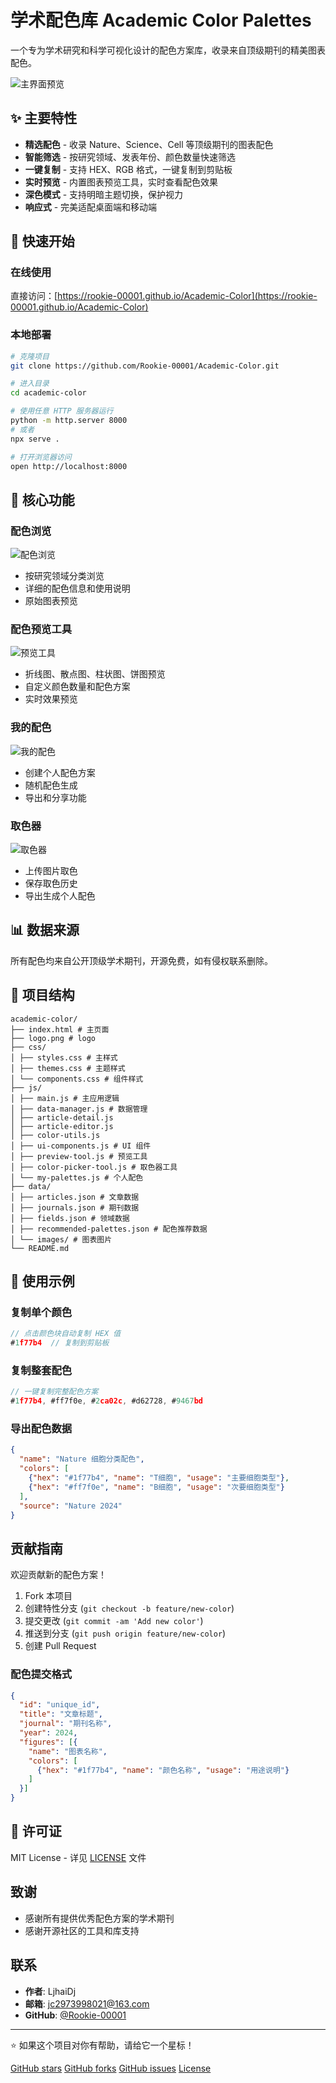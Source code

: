 # 学术配色库 Academic Color Palettes

一个专为学术研究和科学可视化设计的配色方案库，收录来自顶级期刊的精美图表配色。

![主界面预览](data/images/intro/main.png)

## ✨ 主要特性

-  **精选配色** - 收录 Nature、Science、Cell 等顶级期刊的图表配色
-  **智能筛选** - 按研究领域、发表年份、颜色数量快速筛选
-  **一键复制** - 支持 HEX、RGB 格式，一键复制到剪贴板
-  **实时预览** - 内置图表预览工具，实时查看配色效果
-  **深色模式** - 支持明暗主题切换，保护视力
-  **响应式** - 完美适配桌面端和移动端

## 🚀 快速开始

### 在线使用
直接访问：[https://rookie-00001.github.io/Academic-Color](https://rookie-00001.github.io/Academic-Color)

### 本地部署
```bash
# 克隆项目
git clone https://github.com/Rookie-00001/Academic-Color.git

# 进入目录
cd academic-color

# 使用任意 HTTP 服务器运行
python -m http.server 8000
# 或者
npx serve .

# 打开浏览器访问
open http://localhost:8000
```

## 🎯 核心功能

### 配色浏览
![配色浏览](data/images/intro/browse.png)
- 按研究领域分类浏览
- 详细的配色信息和使用说明
- 原始图表预览

### 配色预览工具
![预览工具](data/images/intro/preview-tool.png)
- 折线图、散点图、柱状图、饼图预览
- 自定义颜色数量和配色方案
- 实时效果预览

### 我的配色
![我的配色](data/images/intro/my.png)
- 创建个人配色方案
- 随机配色生成
- 导出和分享功能

### 取色器
![取色器](data/images/intro/picker.png)
- 上传图片取色
- 保存取色历史
- 导出生成个人配色

## 📊 数据来源

所有配色均来自公开顶级学术期刊，开源免费，如有侵权联系删除。

## 📁 项目结构

```
academic-color/
├── index.html # 主页面
├── logo.png # logo
├── css/
│ ├── styles.css # 主样式
│ ├── themes.css # 主题样式
│ └── components.css # 组件样式
├── js/
│ ├── main.js # 主应用逻辑
│ ├── data-manager.js # 数据管理
│ ├── article-detail.js
│ ├── article-editor.js
│ ├── color-utils.js
│ ├── ui-components.js # UI 组件
│ ├── preview-tool.js # 预览工具
│ ├── color-picker-tool.js # 取色器工具
│ └── my-palettes.js # 个人配色
├── data/
│ ├── articles.json # 文章数据
│ ├── journals.json # 期刊数据
│ ├── fields.json # 领域数据
│ ├── recommended-palettes.json # 配色推荐数据
│ └── images/ # 图表图片
└── README.md
```

## 🎨 使用示例

### 复制单个颜色
```javascript
// 点击颜色块自动复制 HEX 值
#1f77b4  // 复制到剪贴板
```

### 复制整套配色
```javascript
// 一键复制完整配色方案
#1f77b4, #ff7f0e, #2ca02c, #d62728, #9467bd
```

### 导出配色数据
```json
{
  "name": "Nature 细胞分类配色",
  "colors": [
    {"hex": "#1f77b4", "name": "T细胞", "usage": "主要细胞类型"},
    {"hex": "#ff7f0e", "name": "B细胞", "usage": "次要细胞类型"}
  ],
  "source": "Nature 2024"
}
```

##  贡献指南

欢迎贡献新的配色方案！

1. Fork 本项目
2. 创建特性分支 (`git checkout -b feature/new-color`)
3. 提交更改 (`git commit -am 'Add new color'`)
4. 推送到分支 (`git push origin feature/new-color`)
5. 创建 Pull Request

### 配色提交格式
```json
{
  "id": "unique_id",
  "title": "文章标题",
  "journal": "期刊名称",
  "year": 2024,
  "figures": [{
    "name": "图表名称",
    "colors": [
      {"hex": "#1f77b4", "name": "颜色名称", "usage": "用途说明"}
    ]
  }]
}
```

## 📄 许可证

MIT License - 详见 [LICENSE](LICENSE) 文件

##  致谢

- 感谢所有提供优秀配色方案的学术期刊
- 感谢开源社区的工具和库支持

##  联系

- **作者**: LjhaiDj
- **邮箱**: jc2973998021@163.com
- **GitHub**: [@Rookie-00001](https://github.com/Rookie-00001)

---

⭐ 如果这个项目对你有帮助，请给它一个星标！

[GitHub stars](https://img.shields.io/github/stars/Rookie-00001/Academic-Color?style=social)
[GitHub forks](https://img.shields.io/github/forks/Rookie-00001/Academic-Color?style=social)
[GitHub issues](https://img.shields.io/github/issues/Rookie-00001/Academic-Color?style=social)
[License](https://img.shields.io/github/license/Rookie-00001/Academic-Color)
